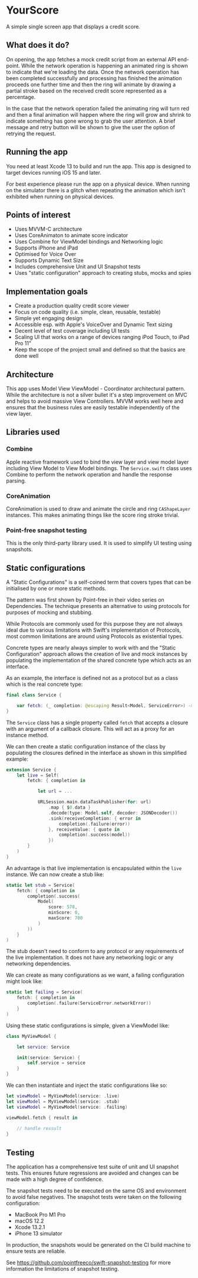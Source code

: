 # YourScore

A simple single screen app that displays a credit score. 

## What does it do?

On opening, the app fetches a mock credit script from an external API end-point. While the network operation is happening an animated ring is shown to indicate that we're loading the data. Once the network operation has been completed successfully and processing has finished the animation proceeds one further time and then the ring will animate by drawing a partial stroke based on the received credit score represented as a percentage.

In the case that the network operation failed the animating ring will turn red and then a final animation will happen where the ring will grow and shrink to indicate something has gone wrong to grab the user attention. A brief message and retry button will be shown to give the user the option of retrying the request.

## Running the app

You need at least Xcode 13 to build and run the app. This app is designed to target devices running iOS 15 and later.

For best experience please run the app on a physical device. When running on the simulator there is a glitch when repeating the animation which isn't exhibited when running on physical devices.

## Points of interest

- Uses MVVM-C architecture
- Uses CoreAnimaton to animate score indicator
- Uses Combine for ViewModel bindings and Networking logic
- Supports iPhone and iPad
- Optimised for Voice Over
- Supports Dynamic Text Size
- Includes comprehensive Unit and UI Snapshot tests
- Uses "static configuration" approach to creating stubs, mocks and spies

## Implementation goals

- Create a production quality credit score viewer
- Focus on code quality (i.e. simple, clean, reusable, testable)
- Simple yet engaging design
- Accessible esp. with Apple's VoiceOver and Dynamic Text sizing
- Decent level of test coverage including UI tests
- Scaling UI that works on a range of devices ranging iPod Touch, to iPad Pro 11"
- Keep the scope of the project small and defined so that the basics are done well

## Architecture

This app uses Model View ViewModel - Coordinator architectural pattern. While the architecture is not a silver bullet it's a step improvement on MVC and helps to avoid massive View Controllers. MVVM works well here and ensures that the business rules are easily testable independently of the view layer.

## Libraries used

### Combine

Apple reactive framework used to bind the view layer and view model layer including View Model to View Model bindings. The `Service.swift` class uses Combine to perform the network operation and handle the response parsing.

### CoreAnimation

CoreAnimation is used to draw and animate the circle and ring `CAShapeLayer` instances. This makes animating things like the score ring stroke trivial.

### Point-free snapshot testing

This is the only third-party library used. It is used to simplify UI testing using snapshots. 

## Static configurations

A "Static Configurations" is a self-coined term that covers types that can be initialised by one or more static methods.

The pattern was first shown by Point-free in their video series on Dependencies. The technique presents an alternative to using protocols for purposes of mocking and stubbing. 

While Protocols are commonly used for this purpose they are not always ideal due to various limitations with Swift's implementation of Protocols, most common limitations are around using Protocols as existential types. 

Concrete types are nearly always simpler to work with and the "Static Configuration" approach allows the creation of live and mock instances by populating the implementation of the shared concrete type which acts as an interface.

As an example, the interface is defined not as a protocol but as a class which is the real concrete type:

```swift
final class Service {

    var fetch: (_ completion: @escaping Result<Model, ServiceError>) -> Void) -> Void
}
```

The `Service` class has a single property called `fetch` that accepts a closure with an argument of a callback closure. This will act as a proxy for an instance method.

We can then create a static configuration instance of the class by populating the closures defined in the interface as shown in this simplified example:

```swift
extension Service {
    let live = Self(
        fetch: { completion in

            let url = ...

            URLSession.main.dataTaskPublisher(for: url)
                .map { $0.data }
                .decode(type: Model.self, decoder: JSONDecoder())
                .sink(receiveCompletion: { error in
                    completion(.failure(error))
                }, receiveValue: { quote in
                    completion(.success(model))
                })
        }
    )
}
```

An advantage is that live implementation is encapsulated within the `live` instance. We can now create a stub like:

```swift
static let stub = Service(
    fetch: { completion in
        completion(.success(
            Model(
                score: 578,
                minScore: 0,
                maxScore: 700
            )
        ))
    }
)
```

The stub doesn't need to conform to any protocol or any requirements of the live implementation. It does not have any networking logic or any networking dependencies.

We can create as many configurations as we want, a failing configuration might look like:

```swift
static let failing = Service(
    fetch: { completion in
        completion(.failure(ServiceError.networkError))
    }
)
```

Using these static configurations is simple, given a ViewModel like:

```swift
class MyViewModel {

    let service: Service

    init(service: Service) {
        self.service = service
    }
}
```

We can then instantiate and inject the static configurations like so:

```swift
let viewModel = MyViewModel(service: .live)
let viewModel = MyViewModel(service: .stub)
let viewModel = MyViewModel(service: .failing)

viewModel.fetch { result in
	
	// handle ressult
}
```

## Testing

The application has a comprehensive test suite of unit and UI snapshot tests. This ensures future regressions are avoided and changes can be made with a high degree of confidence.

The snapshot tests need to be executed on the same OS and environment to avoid false negatives. The snapshot tests were taken on the following configuration:

- MacBook Pro M1 Pro
- macOS 12.2
- Xcode 13.2.1
- iPhone 13 simulator

In production, the snapshots would be generated on the CI build machine to ensure tests are reliable.

See https://github.com/pointfreeco/swift-snapshot-testing for more information the limitations of snapshot testing.
